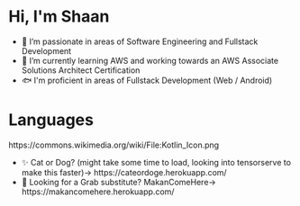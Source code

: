 <h1>Hi, I'm Shaan</h1>

- 👀 I’m passionate in areas of Software Engineering and Fullstack Development
- 🌱 I’m currently learning AWS and working towards an AWS Associate Solutions Architect Certification
- 🐟 I'm proficient in areas of Fullstack Development (Web / Android)

<h1>Languages</h1> 
https://commons.wikimedia.org/wiki/File:Kotlin_Icon.png

<ul>
<li>
  ✨ Cat or Dog? (might take some time to load, looking into tensorserve to make this faster)-> https://cateordoge.herokuapp.com/  
</li>
<li>
  🍔 Looking for a Grab substitute? MakanComeHere-> https://makancomehere.herokuapp.com/ 
</li>
</ul>


<!---
mxixqc/mxixqc is a ✨ special ✨ repository because its `README.md` (this file) appears on your GitHub profile.
You can click the Preview link to take a look at your changes.
--->
